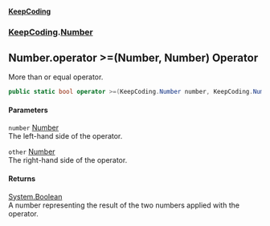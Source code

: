 #### [KeepCoding](index.md 'index')
### [KeepCoding](KeepCoding.md 'KeepCoding').[Number](KeepCoding_Number.md 'KeepCoding.Number')
## Number.operator &gt;=(Number, Number) Operator
More than or equal operator.  
```csharp
public static bool operator >=(KeepCoding.Number number, KeepCoding.Number other);
```
#### Parameters
<a name='KeepCoding_Number_op_GreaterThanOrEqual(KeepCoding_Number_KeepCoding_Number)_number'></a>
`number` [Number](KeepCoding_Number.md 'KeepCoding.Number')  
The left-hand side of the operator.
  
<a name='KeepCoding_Number_op_GreaterThanOrEqual(KeepCoding_Number_KeepCoding_Number)_other'></a>
`other` [Number](KeepCoding_Number.md 'KeepCoding.Number')  
The right-hand side of the operator.
  
#### Returns
[System.Boolean](https://docs.microsoft.com/en-us/dotnet/api/System.Boolean 'System.Boolean')  
A number representing the result of the two numbers applied with the operator.
